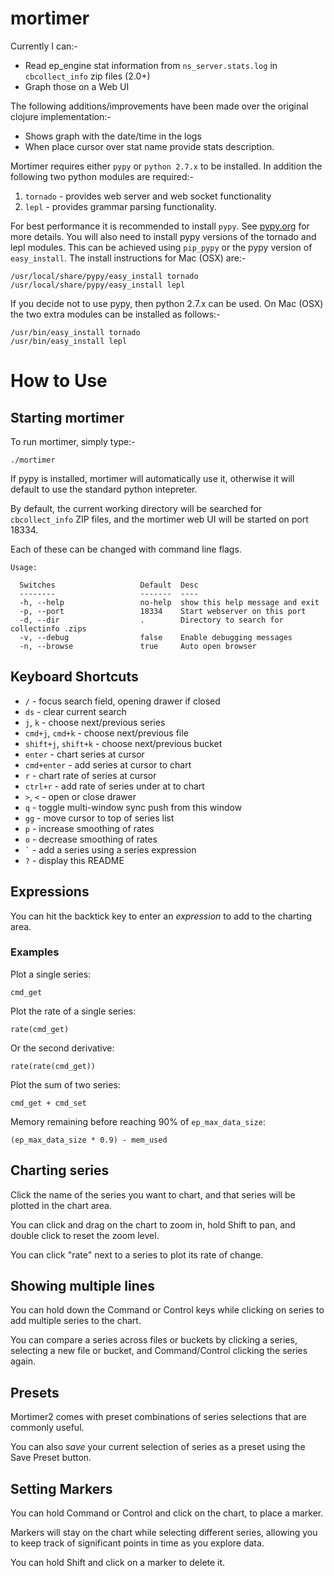 # mortimer

Currently I can:-

 * Read ep\_engine stat information from `ns_server.stats.log` in `cbcollect_info` zip files (2.0+)
 * Graph those on a Web UI

The following additions/improvements have been made over the original clojure implementation:-

 * Shows graph with the date/time in the logs
 * When place cursor over stat name provide stats description.
 
Mortimer requires either `pypy` or `python 2.7.x` to be installed.  In addition the following two python modules are required:-
 
 1. `tornado` - provides web server and web socket functionality
 2. `lepl` - provides grammar parsing functionality.
 
For best performance it is recommended to install `pypy`.  See [pypy.org](http://pypy.org) for more details.  You will also need to install pypy versions of the tornado and lepl modules.  This can be achieved using `pip_pypy` or the pypy version of `easy_install`.  The install instructions for Mac (OSX) are:-
 
	/usr/local/share/pypy/easy_install tornado
	/usr/local/share/pypy/easy_install lepl

If you decide not to use pypy, then python 2.7.x can be used.  On Mac (OSX) the two extra modules can be installed as follows:-
 
    /usr/bin/easy_install tornado
	/usr/bin/easy_install lepl
	
# How to Use

## Starting mortimer

To run mortimer, simply type:-

    ./mortimer
    
If pypy is installed, mortimer will automatically use it, otherwise it will default to use the standard python intepreter.    

By default, the current working directory will be searched for
`cbcollect_info` ZIP files, and the mortimer web UI will be started on
port 18334.

Each of these can be changed with command line flags.

    Usage:

      Switches                   Default  Desc
      --------                   -------  ----
      -h, --help                 no-help  show this help message and exit
      -p, --port                 18334    Start webserver on this port
      -d, --dir                  .        Directory to search for collectinfo .zips
      -v, --debug                false    Enable debugging messages
      -n, --browse               true     Auto open browser


## Keyboard Shortcuts

* `/` - focus search field, opening drawer if closed
* `ds` - clear current search
* `j`, `k` - choose next/previous series
* `cmd+j`, `cmd+k` - choose next/previous file
* `shift+j`, `shift+k` - choose next/previous bucket
* `enter` - chart series at cursor
* `cmd+enter` - add series at cursor to chart
* `r` - chart rate of series at cursor
* `ctrl+r` - add rate of series under at to chart
* `>`, `<` - open or close drawer
* `q` - toggle multi-window sync push from this window
* `gg` - move cursor to top of series list
* `p` - increase smoothing of rates
* `o` - decrease smoothing of rates
* `` ` `` - add a series using a series expression
* `?` - display this README

## Expressions

You can hit the backtick key to enter an *expression* to add to the
charting area.

### Examples

Plot a single series:

    cmd_get

Plot the rate of a single series:

    rate(cmd_get)

Or the second derivative:

    rate(rate(cmd_get))

Plot the sum of two series:

    cmd_get + cmd_set

Memory remaining before reaching 90% of `ep_max_data_size`:

    (ep_max_data_size * 0.9) - mem_used


## Charting series

Click the name of the series you want to chart, and that series will be
plotted in the chart area.

You can click and drag on the chart to zoom in, hold Shift to pan, and
double click to reset the zoom level.

You can click "rate" next to a series to plot its rate of change.

## Showing multiple lines

You can hold down the Command or Control keys while clicking on series to
add multiple series to the chart.

You can compare a series across files or buckets by clicking a series,
selecting a new file or bucket, and Command/Control clicking the series
again.

## Presets

Mortimer2 comes with preset combinations of series selections that are
commonly useful.

You can also *save* your current selection of series as a preset using the
Save Preset button.

## Setting Markers

You can hold Command or Control and click on the chart, to place a
marker.

Markers will stay on the chart while selecting different series, allowing
you to keep track of significant points in time as you explore data.

You can hold Shift and click on a marker to delete it.
